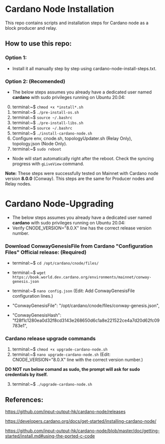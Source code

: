 # Cardano Node Installation

This repo contains scripts and installation steps for Cardano node as a block producer and relay.

## How to use this repo:

### Option 1:

- Install it all manually step by step using cardano-node-install-steps.txt.

### Option 2: (Recomended)

- The below steps assumes you already have a dedicated user named **cardano** with sudo privileges running on Ubuntu 20.04:

0. terminal:~$ `chmod +x *install*.sh`
1. terminal:~$ `./pre-install-os.sh`
2. terminal:~$ `source ~/.bashrc`
3. terminal:~$ `./pre-install-libs.sh`
4. terminal:~$ `source ~/.bashrc`
5. terminal:~$ `./install-cardano-node.sh`
6. Configure env, cnode.sh, topologyUpdater.sh (Relay Only), topology.json (Node Only).
7. terminal:~$ `sudo reboot`
* Node will start automatically right after the reboot. Check the syncing progress with `gLiveView` command.

**Note:** These steps were successfully tested on Mainnet with Cardano node version **8.0.0** (Conway). This steps are the same for Producer nodes and Relay nodes.

# Cardano Node-Upgrading

- The below steps assumes you already have a dedicated user named **cardano** with sudo privileges running on Ubuntu 20.04:
- Verify CNODE_VERSION="8.0.X" line has the correct release version number.

### Download ConwayGenesisFile from Cardano "Configuration Files" Official release: (Required)

- terminal:~$ `cd /opt/cardano/cnode/files/`

- terminal:~$ `wget https://book.world.dev.cardano.org/environments/mainnet/conway-genesis.json`

- terminal:~$ `nano config.json` (Edit: Add ConwayGenesisFile configuration lines.)

- "ConwayGenesisFile": "/opt/cardano/cnode/files/conway-genesis.json",

- "ConwayGenesisHash": "f28f1c1280ea0d32f8cd3143e268650d6c1a8e221522ce4a7d20d62fc09783e1",

### Cardano release upgrade commands

1. terminal:~$ `chmod +x upgrade-cardano-node.sh`
2. terminal:~$ `nano upgrade-cardano-node.sh` (Edit: CNODE_VERSION="8.0.X" line with the correct version number.)

**DO NOT run below comand as sudo, the prompt will ask for sudo credentials by itself.**

3. terminal:~$ `./upgrade-cardano-node.sh`

## References:

https://github.com/input-output-hk/cardano-node/releases

https://developers.cardano.org/docs/get-started/installing-cardano-node/

https://github.com/input-output-hk/cardano-node/blob/master/doc/getting-started/install.md#using-the-ported-c-code
